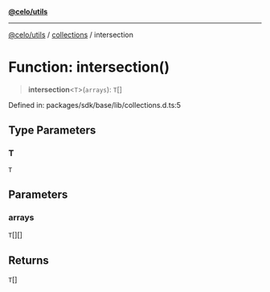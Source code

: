 [**@celo/utils**](../../README.md)

***

[@celo/utils](../../README.md) / [collections](../README.md) / intersection

# Function: intersection()

> **intersection**\<`T`\>(`arrays`): `T`[]

Defined in: packages/sdk/base/lib/collections.d.ts:5

## Type Parameters

### T

`T`

## Parameters

### arrays

`T`[][]

## Returns

`T`[]
